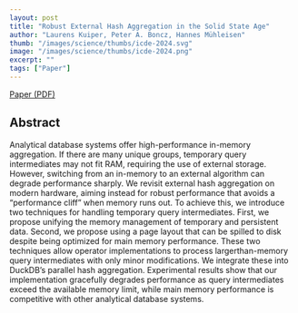 ```yaml
---
layout: post
title: "Robust External Hash Aggregation in the Solid State Age"
author: "Laurens Kuiper, Peter A. Boncz, Hannes Mühleisen"
thumb: "/images/science/thumbs/icde-2024.svg"
image: "/images/science/thumbs/icde-2024.png"
excerpt: ""
tags: ["Paper"]
---
```


[Paper (PDF)](https://duckdb.org/pdf/ICDE2024-kuiper-boncz-muehleisen-out-of-core.pdf)

## Abstract

Analytical database systems offer high-performance in-memory aggregation. If there are many unique groups, temporary query intermediates may not fit RAM, requiring the use of external storage. However, switching from an in-memory to an external algorithm can degrade performance sharply. We revisit external hash aggregation on modern hardware, aiming instead for robust performance that avoids a “performance cliff” when memory runs out. To achieve this, we introduce two techniques for handling temporary query intermediates. First, we propose unifying the memory management of temporary and persistent data. Second, we propose using a page layout that can be spilled to disk despite being optimized for main memory performance. These two techniques allow operator implementations to process largerthan-memory query intermediates with only minor modifications. We integrate these into DuckDB’s parallel hash aggregation. Experimental results show that our implementation gracefully degrades performance as query intermediates exceed the available memory limit, while main memory performance is competitive with other analytical database systems.
